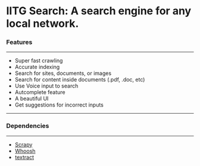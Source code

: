 IITG Search: A search engine for any local network.
================================================================================

### Features
--------------------------------------------------------------------------------
* Super fast crawling
* Accurate indexing
* Search for sites, documents, or images
* Search for content inside documents (.pdf, .doc, etc)
* Use Voice input to search
* Autcomplete feature
* A beautiful UI
* Get suggestions for incorrect inputs

--------------------------------------------------------------------------------

### Dependencies
--------------------------------------------------------------------------------
* [Scrapy](http://scrapy.org/)  
* [Whoosh](https://pypi.python.org/pypi/Whoosh/)
* [textract](http://textract.readthedocs.org/en/latest/python_package.html)
